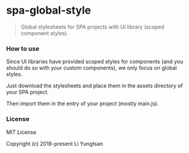 # spa-global-style
> Global stylesheets for SPA projects with UI library (scoped component styles).

### How to use
Since UI libraries have provided scoped styles for components (and you should do so with your custom components), we only focus on global styles.

Just download the stylesheets and place them in the assets directory of your SPA project. 

Then import them in the entry of your project (mostly main.js).


### License
MIT License

Copyright (c) 2018-present Li Yungtsan